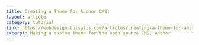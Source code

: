 ```yaml
---
title: Creating a Theme for Anchor CMS
layout: article
category: tutorial
link: https://webdesign.tutsplus.com/articles/creating-a-theme-for-anchor-cms--webdesign-13037
excerpt: Making a custom theme for the open source CMS, Anchor
---
```

